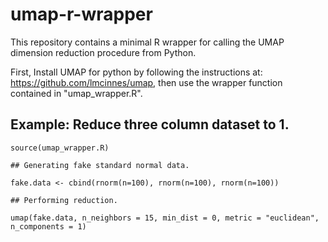 # umap-r-wrapper

This repository contains a minimal R wrapper for calling the UMAP dimension reduction procedure from Python.

 First, Install UMAP for python by following the instructions at: https://github.com/lmcinnes/umap, then use the wrapper function contained in "umap_wrapper.R".

## Example: Reduce three column dataset to 1.

`source(umap_wrapper.R)`

`## Generating fake standard normal data.`

`fake.data <- cbind(rnorm(n=100), rnorm(n=100), rnorm(n=100))`

`## Performing reduction. `

`umap(fake.data, n_neighbors = 15, min_dist = 0, metric = "euclidean", n_components = 1)`



